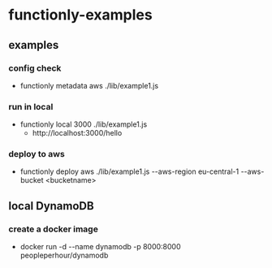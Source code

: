 # functionly-examples

## examples
### config check
- functionly metadata aws ./lib/example1.js
### run in local
- functionly local 3000 ./lib/example1.js
    - http://localhost:3000/hello
### deploy to aws
- functionly deploy aws ./lib/example1.js --aws-region eu-central-1 --aws-bucket &lt;bucketname&gt;


## local DynamoDB
### create a docker image
- docker run -d --name dynamodb -p 8000:8000 peopleperhour/dynamodb
